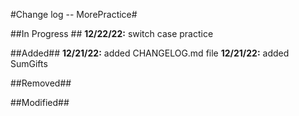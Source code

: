 ﻿#Change log -- MorePractice#

##In Progress ##
**12/22/22:** switch case practice

##Added##
**12/21/22:** added CHANGELOG.md file
**12/21/22:** added SumGifts

##Removed##



##Modified##